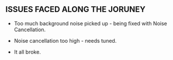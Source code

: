 ## ISSUES FACED ALONG THE JORUNEY

- Too much background noise picked up - being fixed with Noise Cancellation.
- Noise cancellation too high - needs tuned.

- It all broke.
